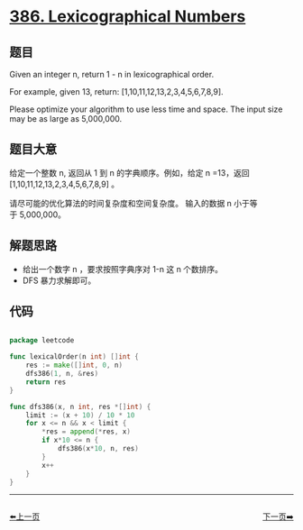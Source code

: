 # [386. Lexicographical Numbers](https://leetcode.com/problems/lexicographical-numbers/)


## 题目

Given an integer n, return 1 - n in lexicographical order.

For example, given 13, return: [1,10,11,12,13,2,3,4,5,6,7,8,9].

Please optimize your algorithm to use less time and space. The input size may be as large as 5,000,000.


## 题目大意

给定一个整数 n, 返回从 1 到 n 的字典顺序。例如，给定 n =13，返回 [1,10,11,12,13,2,3,4,5,6,7,8,9] 。

请尽可能的优化算法的时间复杂度和空间复杂度。 输入的数据 n 小于等于 5,000,000。



## 解题思路


- 给出一个数字 n ，要求按照字典序对 1-n 这 n 个数排序。
- DFS 暴力求解即可。


## 代码

```go

package leetcode

func lexicalOrder(n int) []int {
    res := make([]int, 0, n)
    dfs386(1, n, &res)
    return res
}

func dfs386(x, n int, res *[]int) {
    limit := (x + 10) / 10 * 10
    for x <= n && x < limit {
        *res = append(*res, x)
        if x*10 <= n {
            dfs386(x*10, n, res)
        }
        x++
    }
}

```


----------------------------------------------
<div style="display: flex;justify-content: space-between;align-items: center;">
<p><a href="https://books.halfrost.com/leetcode/ChapterFour/0300~0399/0385.Mini-Parser/">⬅️上一页</a></p>
<p><a href="https://books.halfrost.com/leetcode/ChapterFour/0300~0399/0387.First-Unique-Character-in-a-String/">下一页➡️</a></p>
</div>
